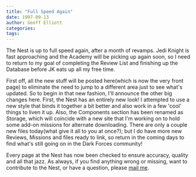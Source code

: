 ```yaml
---
title: "Full Speed Again"
date: 1997-09-13
author: Geoff Elliott
categories:
tags:
---
```


The Nest is up to full speed again, after a month of revamps. Jedi Knight is fast approaching and the Academy will be picking up again soon, so I need to return to my goal of completing the Review List and finishing up the Database before JK eats up all my free time.

First off, all the new stuff will be posted here(which is now the very front page) to eliminate the need to jump to a different area just to see what's updated. So to begin in that new fashion, I'll announce the other big changes here. First, the Nest has an entirely new look! I attempted to use a new style that binds it together a bit better and also work in a few 'cool' things to liven it up. Also, the Components section has been renamed as Storage, which will coincide with a new site that I'm working on to hold some add-on missions for alternate downloading. There are only a couple new files today(what give it all to you at once?); but I do have more new Reviews, Missions and files ready to link, so return in the coming days to find what's still going on in the Dark Forces community!

Every page at the Nest has now been checked to ensure accuracy, quality and all that jazz. As always, if you find anything wrong or missing, want to contribute to the Nest, or have a question, please [mail me](mailto:godfrei@gmail.com).